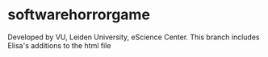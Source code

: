 # softwarehorrorgame

Developed by VU, Leiden University, eScience Center.
This branch includes Elisa's additions to the html file
